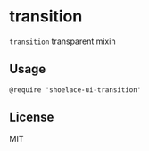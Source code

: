 # transition

`transition` transparent mixin

## Usage

```stylus
@require 'shoelace-ui-transition'
```

## License

MIT
